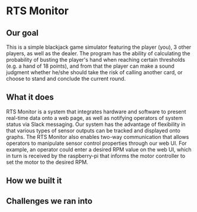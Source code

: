# RTS Monitor

<h2> Our goal </h2>
<p>
  This is a simple blackjack game simulator featuring the player (you), 3 other players, as well as the dealer. The program has the ability of calculating the probability of busting the player's hand when reaching certain thresholds (e.g. a hand of 18 points), and from that the player can make a sound judgment whether he/she should take the risk of calling another card, or choose to stand and conclude the current round.
</p>

<h2> What it does </h2>
<p>
 RTS Monitor is a system that integrates hardware and software to present real-time data onto a web page, as well as notifying operators of system status via Slack messaging. Our system has the advantage of flexibility in that various types of sensor outputs can be tracked and displayed onto graphs. The RTS Monitor also enables two-way communication that allows operators to manipulate sensor control properties through our web UI. For example, an operator could enter a desired RPM value on the web UI, which in turn is received by the raspberry-pi that informs the motor controller to set the motor to the desired RPM.
</p>

<h2> How we built it </h2>
<p>
 
</p>

<h2> Challenges we ran into </h2>
<p>
 
</p>
